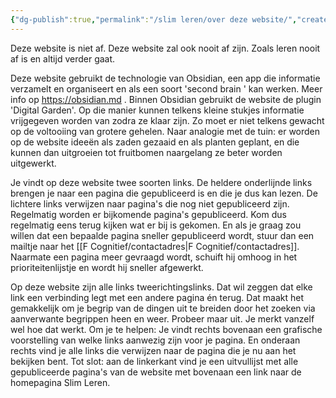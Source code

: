```yaml
---
{"dg-publish":true,"permalink":"/slim leren/over deze website/","created":"2025-06-03T21:12:05.762+02:00","updated":"2025-06-04T13:27:32.991+02:00"}
---
```


 Deze website is niet af. Deze website zal ook nooit af zijn. Zoals leren nooit af is en altijd verder gaat. 

Deze website gebruikt de technologie van Obsidian, een app die informatie verzamelt en organiseert en als een soort 'second brain ' kan werken. Meer info op https://obsidian.md . Binnen Obsidian gebruikt de website de plugin 'Digital Garden'. Op die manier kunnen telkens kleine stukjes informatie vrijgegeven worden van zodra ze klaar zijn. Zo moet er niet telkens gewacht op de voltooiing van grotere gehelen. Naar analogie met de tuin: er worden op de website ideeën als zaden gezaaid en als planten geplant, en die kunnen dan uitgroeien tot fruitbomen naargelang ze beter worden uitgewerkt.

Je vindt op deze website twee soorten links. De heldere onderlijnde links brengen je naar een pagina die gepubliceerd is en die je dus kan lezen. De lichtere links verwijzen naar pagina's die nog niet gepubliceerd zijn.  Regelmatig worden er  bijkomende pagina's gepubliceerd. Kom dus regelmatig eens terug kijken wat er bij is gekomen. En als je graag zou willen dat een bepaalde pagina sneller gepubliceerd wordt, stuur dan een mailtje naar het [[F Cognitief/contactadres\|F Cognitief/contactadres]]. Naarmate een pagina meer gevraagd wordt, schuift hij omhoog in het prioriteitenlijstje en wordt hij sneller afgewerkt.

Op deze website zijn alle links tweerichtingslinks. Dat wil zeggen dat elke link een verbinding legt met een andere pagina én terug. Dat maakt het gemakkelijk om je begrip van de dingen uit te breiden door het zoeken via aanverwante begrippen heen en weer. Probeer maar uit. Je merkt vanzelf wel hoe dat werkt. Om je te helpen: Je vindt rechts bovenaan een grafische voorstelling van welke links aanwezig zijn voor je pagina. En onderaan rechts vind je alle links die verwijzen naar de pagina die je nu aan het bekijken bent.  Tot slot: aan de linkerkant vind je een uitvullijst met alle gepubliceerde pagina's van de website met bovenaan een link naar de homepagina Slim Leren.

